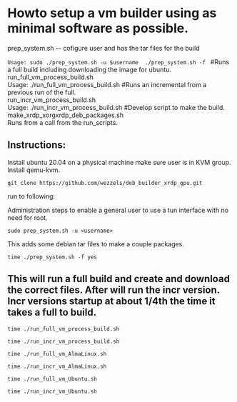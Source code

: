 # Howto setup a vm builder using as minimal software as possible.  
        
prep_system.sh -- cofigure user and has the tar files for the build

`Usage: sudo ./prep_system.sh -u $username 
              ./prep_system.sh -f `
#Runs a full build including downloading the image for ubuntu. 
run_full_vm_process_build.sh  
  Usage: ./run_full_vm_process_build.sh
#Runs an incremental from a previous run of the full.   
run_incr_vm_process_build.sh  
  Usage: ./run_incr_vm_process_build.sh
#Develop script to make the build.
make_xrdp_xorgxrdp_deb_packages.sh  
  Runs from a call from the run_scripts.


## Instructions:

  Install ubuntu 20.04 on a physical machine make sure user is in KVM group. Install qemu-kvm. 

`git clone https://github.com/wezzels/deb_builder_xrdp_gpu.git`

run to following:

Administration steps to enable a general user to use a tun interface with no need for root. 

`sudo prep_system.sh -u <username> `

This adds some debian tar files to make a couple packages.        

`time ./prep_system.sh -f yes `

## This will run a full build and create and download the correct files. After will run the incr version. Incr versions startup at about 1/4th the time it takes a full to build.      

`time ./run_full_vm_process_build.sh`

`time ./run_incr_vm_process_build.sh`

`time ./run_full_vm_AlmaLinux.sh`

`time ./run_incr_vm_AlmaLinux.sh`

`time ./run_full_vm_Ubuntu.sh`

`time ./run_incr_vm_Ubuntu.sh`

